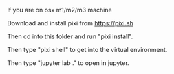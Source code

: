 If you are on osx m1/m2/m3 machine

Download and install pixi from https://pixi.sh

Then cd into this folder and run "pixi install".

Then type "pixi shell" to get into the virtual environment.

Then type "jupyter lab ." to open in jupyter.
